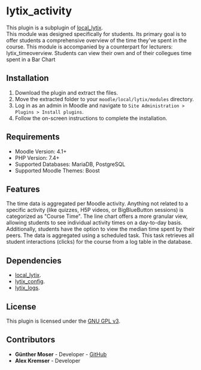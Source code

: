 # lytix\_activity

This plugin is a subplugin of [local_lytix](https://github.com/llttugraz/moodle-local_lytix).  
This module was designed specifically for students. Its primary goal is to offer students a comprehensive overview of the time they've spent in the course. This module is accompanied by a counterpart for lecturers: lytix_timeoverview.
Students can view their own and of their collegues time spent in a Bar Chart

## Installation

1. Download the plugin and extract the files.
2. Move the extracted folder to your `moodle/local/lytix/modules` directory.
3. Log in as an admin in Moodle and navigate to `Site Administration > Plugins > Install plugins`.
4. Follow the on-screen instructions to complete the installation.

## Requirements

- Moodle Version: 4.1+
- PHP Version: 7.4+
- Supported Databases: MariaDB, PostgreSQL
- Supported Moodle Themes: Boost

## Features

The time data is aggregated per Moodle activity. Anything not related to a specific activity (like quizzes, H5P videos, or BigBlueButton sessions) is categorized as "Course Time". The line chart offers a more granular view, allowing students to see individual activity times on a day-to-day basis. Additionally, students have the option to view the median time spent by their peers.
The data is aggregated using a scheduled task. This task retrieves all student interactions (clicks) for the course from a log table in the database.

## Dependencies

- [local_lytix](https://github.com/llttugraz/moodle-local_lytix).
- [lytix_config](https://github.com/llttugraz/moodle-lytix_config).
- [lytix_logs](https://github.com/llttugraz/moodle-lytix_logs).

## License

This plugin is licensed under the [GNU GPL v3](https://github.com/llttugraz/moodle-lytix_activity?tab=GPL-3.0-1-ov-file).

## Contributors

- **Günther Moser** - Developer - [GitHub](https://github.com/ghinta)
- **Alex Kremser** - Developer
